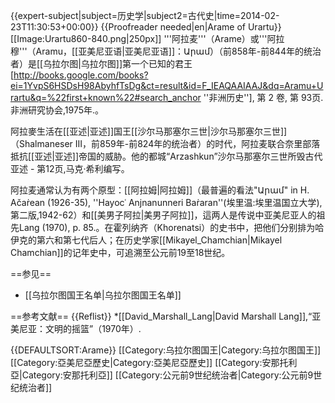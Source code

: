{{expert-subject|subject=历史学|subject2=古代史|time=2014-02-23T11:30:53+00:00}}
{{Proofreader needed|en|Arame of Urartu}}
[[Image:Urartu860-840.png|250px]]
'''阿拉麦'''（Arame）或'''阿拉穆'''（Aramu，[[亚美尼亚语|亚美尼亚语]]：Արամ）（前858年-前844年的统治者）是[[乌拉尔图|乌拉尔图]]第一个已知的君王<ref>[http://books.google.com/books?ei=1YvpS6HSDsH98AbyhfTsDg&ct=result&id=F_IEAQAAIAAJ&dq=Aramu+Urartu&q=%22first+known%22#search_anchor ''非洲历史''], 第 2 卷, 第 93页.非洲研究协会,1975年.</ref>。

阿拉麥生活在[[亚述|亚述]]国王[[沙尔马那塞尔三世|沙尔马那塞尔三世]]（Shalmaneser III，前859年-前824年的统治者）的时代，阿拉麦联合奈里部落抵抗[[亚述|亚述]]帝国的威胁。他的都城“Arzashkun”沙尔马那塞尔三世所毁<ref>古代亚述 - 第12页,马克·希利编写</ref>。

阿拉麦通常认为有两个原型：[[阿拉姆|阿拉姆]]（最普遍的看法<ref>"Արամ" in H. Ačaṙean (1926-35), ''Hayocʿ Anjnanunneri Baṙaran''(埃里温:埃里温国立大学),第二版,1942-62</ref>）和[[美男子阿拉|美男子阿拉]]，這两人是传说中亚美尼亚人的祖先<ref>Lang (1970), p. 85.</ref>。在霍列纳齐（Khorenatsi）的史书中，把他们分别排为哈伊克的第六和第七代后人；在历史学家[[Mikayel_Chamchian|Mikayel Chamchian]]的记年史中，可追溯至公元前19至18世纪。

==参见==
* [[乌拉尔图国王名单|乌拉尔图国王名单]]

==参考文献==
{{Reflist}}
*[[David_Marshall_Lang|David Marshall Lang]],“亚美尼亚：文明的摇篮”（1970年）.

{{DEFAULTSORT:Arame}}
[[Category:乌拉尔图国王|Category:乌拉尔图国王]]
[[Category:亞美尼亞歷史|Category:亞美尼亞歷史]]
[[Category:安那托利亞|Category:安那托利亞]]
[[Category:公元前9世纪统治者|Category:公元前9世纪统治者]]